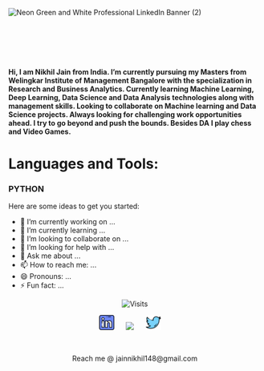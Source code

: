 ![Neon Green and White Professional LinkedIn Banner (2)](https://user-images.githubusercontent.com/83585688/130233313-fe187199-556d-437b-8450-5e282a0801b8.gif)

<br>
<br>
<br>
<br>
   
#### Hi, I am **Nikhil Jain** from India. I’m currently pursuing my Masters from Welingkar Institute of Management Bangalore with the specialization in Research and Business Analytics. Currently learning Machine Learning, Deep Learning, Data Science and Data Analysis technologies along with management skills. Looking to collaborate on Machine learning and Data Science projects. Always looking for challenging work opportunities ahead. I try to go beyond and push the bounds. Besides DA I play chess and Video Games.


# Languages and Tools:

### PYTHON

Here are some ideas to get you started:

- 🔭 I’m currently working on ...
- 🌱 I’m currently learning ...
- 👯 I’m looking to collaborate on ...
- 🤔 I’m looking for help with ...
- 💬 Ask me about ...
- 📫 How to reach me: ...
- 😄 Pronouns: ...
- ⚡ Fun fact: ...


<p align="middle">
<img src="https://komarev.com/ghpvc/?username=nikhil-jnn" alt="Visits"/>

<p align="middle">
<a href="https://www.linkedin.com/in/nikhiljain148/" target="_blank"><img height="30" src="https://raw.githubusercontent.com/AbhishekMaira10/AbhishekMaira10/master/linkedin.png?raw=true"></a>&nbsp;&nbsp;&nbsp;&nbsp;&nbsp;
<a href="https://www.instagram.com/nikhil.jnn/" target="_blank"><img height="30" src="https://image.flaticon.com/icons/svg/725/725278.svg"></a>&nbsp;&nbsp;&nbsp;&nbsp;&nbsp;
<a href="https://twitter.com/nikhiljain148" target="_blank"><img height="30" src="https://raw.githubusercontent.com/AbhishekMaira10/AbhishekMaira10/master/Resources/png/twitter.png?raw=true"></a>&nbsp;&nbsp;&nbsp;&nbsp;&nbsp;
</p>
<br>
<p align="middle">
<a = "">Reach me @ jainnikhil148@gmail.com </a> 

